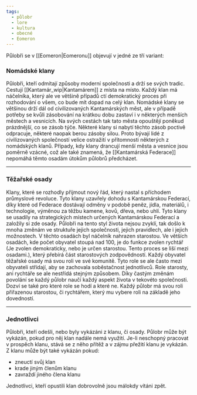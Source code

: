 ```yaml
---
tags:
  - půlobr
  - lore
  - kultura
  - obecné
  - Eomeron
---
```

Půlobři se v [[Eomeron|Eomeronu]] objevují v jedné ze tří variant:
### Nomádské klany 
Půlobři, kteří odmítají způsoby moderní společnosti a drží se svých tradic. Cestují [[Kantamár_wip|Kantamárem]] z místa na místo. Každý klan má náčelníka, který ale ve většině případů ctí demokratický proces při rozhodování o všem, co bude mít dopad na celý klan.
Nomádské klany se většinou drží dál od civilizovaných Kantamárských měst, ale v případě potřeby se kvůli zásobování na krátkou dobu zastaví i v některých menších městech a vesnicích. Na svých cestách tak tato města opouštějí poněkud prázdnější, co se zásob týče. Některé klany si nabytí těchto zásob poctivě odpracuje, některé naopak berou zásoby silou. Proto bývají lidé z civilizovaných společností velice ostražití v přítomnosti některých z nomádských klanů.
Případy, kdy klany drancují menší města a vesnice jsou poměrně vzácné, což ale také znamená, že [[Kantamárská Federace]] nepomáhá těmto osadám útokům půlobrů předcházet.

---
### Těžařské osady
Klany, které se rozhodly přijmout nový řád, který nastal s příchodem průmyslové revoluce. Tyto klany uzavřely dohodu s Kantamárskou Federací, díky které od Federace dostávají odměny v podobě peněz, jídla, materiálů, i technologie, výměnou za těžbu kamene, kovů, dřeva, nebo uhlí.
Tyto klany se usadily na strategických místech určených Kantamárskou Federací a založily si zde osady. Půlobři na tento styl života nejsou zvyklí, tak došlo k mnoha změnám ve struktuře jejich společnosti, jejich pravidlech, ale i jejich možnostech.
V těchto osadách byl náčelník nahrazen starostou. Ve větších osadách, kde počet obyvatel stoupá nad 100,  je do funkce zvolen rychtář (Je zvolen demokraticky, nebo je určen starostou. Tento proces se liší mezi osadami.), který přebírá část starostových zodpovědností.
Každý obyvatel těžařské osady má svou roli ve své komunitě. Tyto role se ale často mezi obyvateli střídají, aby se zachovala soběstačnost jednotlivců. Role starosty, ani rychtáře se ale nestřídá stejným způsobem. Díky častým změnám povolání se každý půlobr naučí každý aspekt života v tekovéto společnosti. Dozví se také pro které role se hodí a které ne. Každý půlobr má svou roli přiřazenou starostou, či rychtářem, který mu vybere roli na základě jeho dovedností.

---
### Jednotlivci
Půlobři, kteří odešli, nebo byly vykázáni z klanu, či osady. Půlobr může být vykázán, pokud pro něj klan nadále nemá využití. Je-li neschopný pracovat v prospěch klanu, stává se z něho přítěž a v zájmu přežití klanu je vykázán.
Z klanu může být také vykázán pokud:
- zneuctí svůj klan
- krade jiným členům klanu
- zavraždí jiného člena klanu

Jednotlivci, kteří opustili klan dobrovolně jsou málokdy vítáni zpět.

